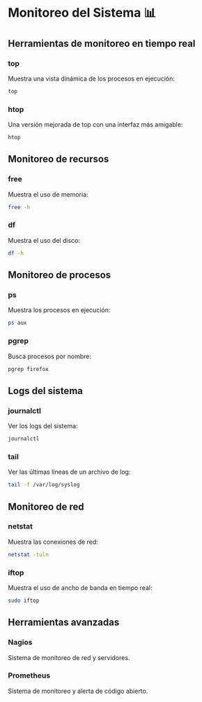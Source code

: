 # Monitoreo del Sistema 📊


## Herramientas de monitoreo en tiempo real

### top
Muestra una vista dinámica de los procesos en ejecución:
```bash
top
```

### htop
Una versión mejorada de top con una interfaz más amigable:
```bash
htop
```

## Monitoreo de recursos

### free
Muestra el uso de memoria:
```bash
free -h
```

### df
Muestra el uso del disco:
```bash
df -h
```

## Monitoreo de procesos

### ps
Muestra los procesos en ejecución:
```bash
ps aux
```

### pgrep
Busca procesos por nombre:
```bash
pgrep firefox
```

## Logs del sistema

### journalctl
Ver los logs del sistema:
```bash
journalctl
```

### tail
Ver las últimas líneas de un archivo de log:
```bash
tail -f /var/log/syslog
```

## Monitoreo de red

### netstat
Muestra las conexiones de red:
```bash
netstat -tuln
```

### iftop
Muestra el uso de ancho de banda en tiempo real:
```bash
sudo iftop
```

## Herramientas avanzadas

### Nagios
Sistema de monitoreo de red y servidores.

### Prometheus
Sistema de monitoreo y alerta de código abierto.

